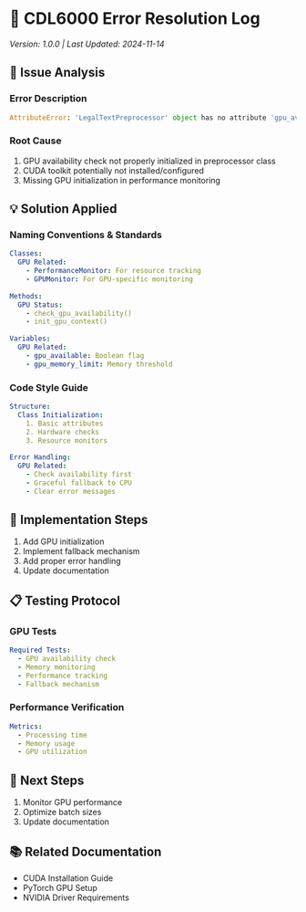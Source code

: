 # 🔧 CDL6000 Error Resolution Log
*Version: 1.0.0 | Last Updated: 2024-11-14*

## 🐛 Issue Analysis

### Error Description
```python
AttributeError: 'LegalTextPreprocessor' object has no attribute 'gpu_available'
```

### Root Cause
1. GPU availability check not properly initialized in preprocessor class
2. CUDA toolkit potentially not installed/configured
3. Missing GPU initialization in performance monitoring

## 💡 Solution Applied

### Naming Conventions & Standards
```yaml
Classes:
  GPU Related:
    - PerformanceMonitor: For resource tracking
    - GPUMonitor: For GPU-specific monitoring
  
Methods:
  GPU Status:
    - check_gpu_availability()
    - init_gpu_context()
    
Variables:
  GPU Related:
    - gpu_available: Boolean flag
    - gpu_memory_limit: Memory threshold
```

### Code Style Guide
```yaml
Structure:
  Class Initialization:
    1. Basic attributes
    2. Hardware checks
    3. Resource monitors
    
Error Handling:
  GPU Related:
    - Check availability first
    - Graceful fallback to CPU
    - Clear error messages
```

## 🔄 Implementation Steps

1. Add GPU initialization
2. Implement fallback mechanism
3. Add proper error handling
4. Update documentation

## 📋 Testing Protocol

### GPU Tests
```yaml
Required Tests:
  - GPU availability check
  - Memory monitoring
  - Performance tracking
  - Fallback mechanism
```

### Performance Verification
```yaml
Metrics:
  - Processing time
  - Memory usage
  - GPU utilization
```

## 🚀 Next Steps

1. Monitor GPU performance
2. Optimize batch sizes
3. Update documentation

## 📚 Related Documentation
- CUDA Installation Guide
- PyTorch GPU Setup
- NVIDIA Driver Requirements